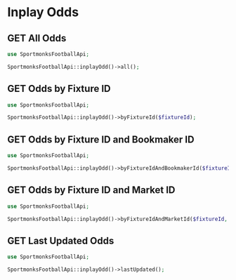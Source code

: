 # Inplay Odds

## GET All Odds

```php
use SportmonksFootballApi;

SportmonksFootballApi::inplayOdd()->all();
```

## GET Odds by Fixture ID

```php
use SportmonksFootballApi;

SportmonksFootballApi::inplayOdd()->byFixtureId($fixtureId);
```

## GET Odds by Fixture ID and Bookmaker ID

```php
use SportmonksFootballApi;

SportmonksFootballApi::inplayOdd()->byFixtureIdAndBookmakerId($fixtureId, $bookmakerId);
```

## GET Odds by Fixture ID and Market ID

```php
use SportmonksFootballApi;

SportmonksFootballApi::inplayOdd()->byFixtureIdAndMarketId($fixtureId, $marketId);
```

## GET Last Updated Odds

```php
use SportmonksFootballApi;

SportmonksFootballApi::inplayOdd()->lastUpdated();
```